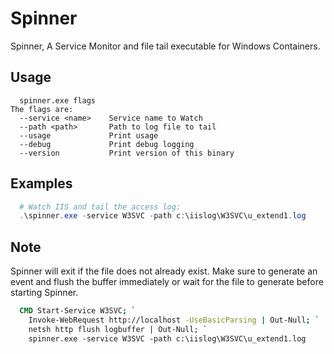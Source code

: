 # Spinner

Spinner, A Service Monitor and file tail executable for Windows Containers.

## Usage

```text
  spinner.exe flags
The flags are:
  --service <name>    Service name to Watch
  --path <path>       Path to log file to tail
  --usage             Print usage
  --debug             Print debug logging
  --version           Print version of this binary
```

## Examples

```powershell
  # Watch IIS and tail the access log:
  .\spinner.exe -service W3SVC -path c:\iislog\W3SVC\u_extend1.log
```

## Note

Spinner will exit if the file does not already exist. Make sure to generate an event
and flush the buffer immediately or wait for the file to generate before starting
Spinner.

```dockerfile
  CMD Start-Service W3SVC; `
    Invoke-WebRequest http://localhost -UseBasicParsing | Out-Null; `
    netsh http flush logbuffer | Out-Null; `
    spinner.exe -service W3SVC -path c:\iislog\W3SVC\u_extend1.log
```